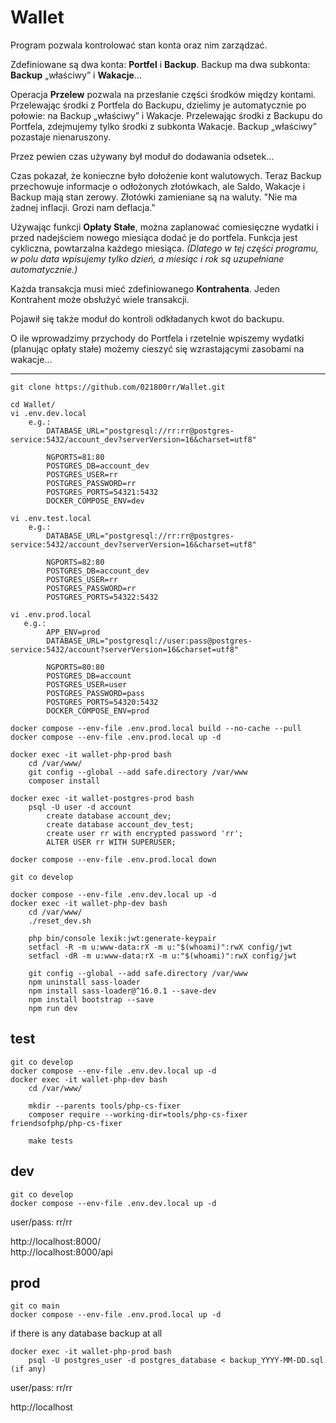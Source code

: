 # Wallet

Program pozwala kontrolować stan konta oraz nim zarządzać.

Zdefiniowane są dwa konta: **Portfel** i **Backup**.
Backup ma dwa subkonta: **Backup** „właściwy” i **Wakacje**…

Operacja **Przelew** pozwala na przesłanie części środków między kontami.
Przelewając środki z Portfela do Backupu, dzielimy je automatycznie po połowie: 
na Backup „właściwy” i Wakacje.
Przelewając środki z Backupu do Portfela, zdejmujemy tylko środki z subkonta 
Wakacje. Backup „właściwy” pozastaje nienaruszony.

Przez pewien czas używany był moduł do dodawania odsetek...

Czas pokazał, że konieczne było dołożenie kont walutowych.
Teraz Backup przechowuje informacje o odłożonych złotówkach, ale Saldo, Wakacje i Backup
mają stan zerowy. Złotówki zamieniane są na waluty.
"Nie ma żadnej inflacji. Grozi nam deflacja."

Używając funkcji **Opłaty Stałe**, można zaplanować comiesięczne wydatki i przed 
nadejściem nowego miesiąca dodać je do portfela. Funkcja jest cykliczna, 
powtarzalna każdego miesiąca. _(Dlatego w tej części programu, w polu data 
wpisujemy tylko dzień, a miesiąc i rok są uzupełniane automatycznie.)_

Każda transakcja musi mieć zdefiniowanego **Kontrahenta**.
Jeden Kontrahent może obsłużyć wiele transakcji.

Pojawił się także moduł do kontroli odkładanych kwot do backupu.

O ile wprowadzimy przychody do Portfela i rzetelnie wpiszemy wydatki (planując 
opłaty stałe) możemy cieszyć się wzrastającymi zasobami na wakacje...

---  
 
```shell
git clone https://github.com/021800rr/Wallet.git

cd Wallet/
vi .env.dev.local
    e.g.:
        DATABASE_URL="postgresql://rr:rr@postgres-service:5432/account_dev?serverVersion=16&charset=utf8"

        NGPORTS=81:80
        POSTGRES_DB=account_dev
        POSTGRES_USER=rr
        POSTGRES_PASSWORD=rr
        POSTGRES_PORTS=54321:5432
        DOCKER_COMPOSE_ENV=dev
        
vi .env.test.local
    e.g.:
        DATABASE_URL="postgresql://rr:rr@postgres-service:5432/account_dev?serverVersion=16&charset=utf8"

        NGPORTS=82:80
        POSTGRES_DB=account_dev
        POSTGRES_USER=rr
        POSTGRES_PASSWORD=rr
        POSTGRES_PORTS=54322:5432

vi .env.prod.local
   e.g.:
        APP_ENV=prod
        DATABASE_URL="postgresql://user:pass@postgres-service:5432/account?serverVersion=16&charset=utf8"

        NGPORTS=80:80
        POSTGRES_DB=account
        POSTGRES_USER=user
        POSTGRES_PASSWORD=pass
        POSTGRES_PORTS=54320:5432
        DOCKER_COMPOSE_ENV=prod

docker compose --env-file .env.prod.local build --no-cache --pull
docker compose --env-file .env.prod.local up -d

docker exec -it wallet-php-prod bash
    cd /var/www/
    git config --global --add safe.directory /var/www
    composer install

docker exec -it wallet-postgres-prod bash 
    psql -U user -d account
        create database account_dev;
        create database account_dev_test;
        create user rr with encrypted password 'rr';
        ALTER USER rr WITH SUPERUSER;

docker compose --env-file .env.prod.local down

git co develop

docker compose --env-file .env.dev.local up -d
docker exec -it wallet-php-dev bash
    cd /var/www/
    ./reset_dev.sh

    php bin/console lexik:jwt:generate-keypair
    setfacl -R -m u:www-data:rX -m u:"$(whoami)":rwX config/jwt
    setfacl -dR -m u:www-data:rX -m u:"$(whoami)":rwX config/jwt
    
    git config --global --add safe.directory /var/www
    npm uninstall sass-loader
    npm install sass-loader@^16.0.1 --save-dev
    npm install bootstrap --save
    npm run dev
```

## test

```shell
git co develop
docker compose --env-file .env.dev.local up -d
docker exec -it wallet-php-dev bash
    cd /var/www/

    mkdir --parents tools/php-cs-fixer
    composer require --working-dir=tools/php-cs-fixer friendsofphp/php-cs-fixer
    
    make tests
```

## dev

```shell
git co develop
docker compose --env-file .env.dev.local up -d
```
user/pass: rr/rr

http://localhost:8000/  
http://localhost:8000/api

## prod

```shell
git co main
docker compose --env-file .env.prod.local up -d
```
if there is any database backup at all
```shell
docker exec -it wallet-php-prod bash 
    psql -U postgres_user -d postgres_database < backup_YYYY-MM-DD.sql  (if any)
```
user/pass: rr/rr

http://localhost
